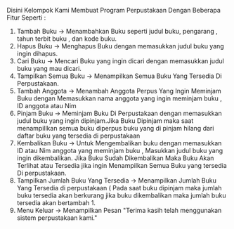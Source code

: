 Disini Kelompok Kami Membuat Program Perpustakaan Dengan Beberapa Fitur Seperti :
1. Tambah Buku -> Menambahkan Buku seperti judul buku, pengarang , tahun terbit buku , dan kode buku.
2. Hapus Buku -> Menghapus Buku dengan memasukkan judul buku yang ingin dihapus.
3. Cari Buku -> Mencari Buku yang ingin dicari dengan memasukkan judul buku yang mau dicari.
4. Tampilkan Semua Buku -> Menampilkan Semua Buku Yang Tersedia Di Perpustakaan.
5. Tambah Anggota -> Menambah Anggota Perpus Yang Ingin Meminjam Buku dengan Memasukkan nama anggota yang ingin meminjam buku , ID anggota atau Nim 
6. Pinjam Buku -> Meminjam Buku Di Perpustakaan dengan memasukkan judul buku yang ingin dipinjam.Jika Buku Dipinjam maka saat menampillkan semua buku diperpus buku yang di pinjam hilang dari daftar buku yang tersedia di perpustakaan
7. Kembalikan Buku -> Untuk Mengembalikan buku dengan memasukkan ID atau Nim anggota yang meminjam buku , Masukkan judul buku yang ingin dikembalikan. Jika Buku Sudah Dikembalikan Maka Buku Akan Terlihat atau Tersedia jika ingin Menampilkan Semua Buku yang tersedia Di perpustakaan.
8. Tampilkan Jumlah Buku Yang Tersedia -> Menampilkan Jumlah Buku Yang Tersedia di perpustakaan ( Pada saat buku dipinjam maka jumlah buku tersedia akan berkurang jika buku dikembalikan maka jumlah buku tersedia akan bertambah 1.
9. Menu Keluar -> Menampilkan Pesan "Terima kasih telah menggunakan sistem perpustakaan kami."

